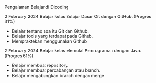 Pengalaman Belajar di Dicoding

2 February 2024
Belajar kelas Belajar Dasar Git dengan GitHub. (Progres 31%)
* Belajar tentang apa itu Git dan Github.
* Belajar tools yang terdapat pada Github.
* Mempraktekan menggunakan Github

2 February 2024
Belajar kelas Memulai Pemrograman dengan Java. (Progres 61%)
* Belajar membuat repository.
* Belajar membuat percabangan atau branch.
* Belajar mengabungkan branch dengan merge

